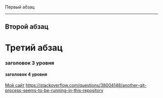 Первый абзац 
***
Второй абзац
---
Третий абзац
========================
### заголовок 3 уровня
#### заголовок 4 уровня
[Мой сайт](https://stackoverflow.com/questions/38004148/another-git-process-seems-to-be-running-in-this-repository)
<https://stackoverflow.com/questions/38004148/another-git-process-seems-to-be-running-in-this-repository>
